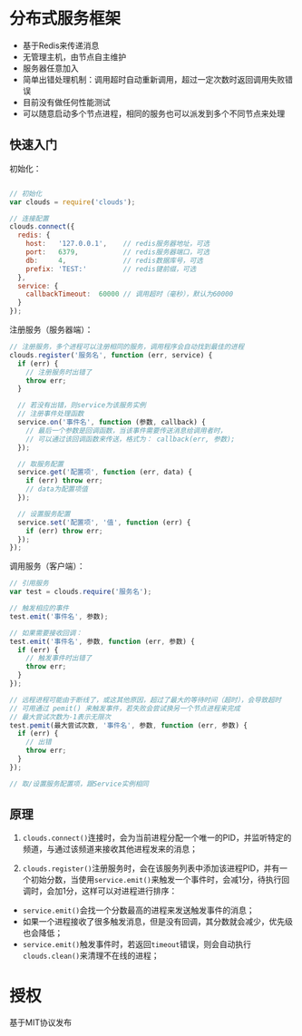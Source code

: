 分布式服务框架
==============

+ 基于Redis来传递消息
+ 无管理主机，由节点自主维护
+ 服务器任意加入
+ 简单出错处理机制：调用超时自动重新调用，超过一定次数时返回调用失败错误
+ 目前没有做任何性能测试
+ 可以随意启动多个节点进程，相同的服务也可以派发到多个不同节点来处理


## 快速入门


初始化：

```javascript

// 初始化
var clouds = require('clouds');

// 连接配置
clouds.connect({
  redis: {
    host:   '127.0.0.1',    // redis服务器地址，可选
    port:   6379,           // redis服务器端口，可选
    db:     4,              // redis数据库号，可选
    prefix: 'TEST:'         // redis键前缀，可选
  },
  service: {
    callbackTimeout:  60000 // 调用超时（毫秒），默认为60000
  }
});
```

注册服务（服务器端）：

```javascript
// 注册服务，多个进程可以注册相同的服务，调用程序会自动找到最佳的进程
clouds.register('服务名', function (err, service) {
  if (err) {
    // 注册服务时出错了
    throw err;
  }

  // 若没有出错，则service为该服务实例
  // 注册事件处理函数
  service.on('事件名', function (参数, callback) {
    // 最后一个参数是回调函数，当该事件需要传送消息给调用者时，
    // 可以通过该回调函数来传送，格式为： callback(err, 参数);
  });

  // 取服务配置
  service.get('配置项', function (err, data) {
    if (err) throw err;
    // data为配置项值
  });

  // 设置服务配置
  service.set('配置项', '值', function (err) {
    if (err) throw err;
  });
});
```

调用服务（客户端）：

```javascript
// 引用服务
var test = clouds.require('服务名');

// 触发相应的事件
test.emit('事件名', 参数);

// 如果需要接收回调：
test.emit('事件名', 参数, function (err, 参数) {
  if (err) {
    // 触发事件时出错了
    throw err;
  }
});

// 远程进程可能由于断线了，或这其他原因，超过了最大的等待时间（超时），会导致超时
// 可用通过 pemit() 来触发事件，若失败会尝试换另一个节点进程来完成
// 最大尝试次数为-1表示无限次
test.pemit(最大尝试次数, '事件名', 参数, function (err, 参数) {
  if (err) {
    // 出错
    throw err;
  }
});

// 取/设置服务配置项，跟Service实例相同

```


## 原理

1. `clouds.connect()`连接时，会为当前进程分配一个唯一的PID，并监听特定的频道，与通过该频道来接收其他进程发来的消息；

2. `clouds.register()`注册服务时，会在该服务列表中添加该进程PID，并有一个初始分数，当使用`service.emit()`来触发一个事件时，会减1分，待执行回调时，会加1分，这样可以对进程进行排序：
  + `service.emit()`会找一个分数最高的进程来发送触发事件的消息；
  + 如果一个进程接收了很多触发消息，但是没有回调，其分数就会减少，优先级也会降低；
  + `service.emit()`触发事件时，若返回`timeout`错误，则会自动执行`clouds.clean()`来清理不在线的进程；



授权
===========

基于MIT协议发布

